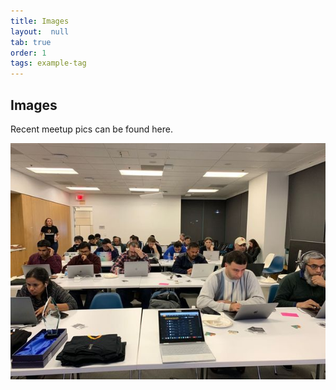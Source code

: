 ```yaml
---
title: Images
layout:  null
tab: true
order: 1
tags: example-tag
---
```


## Images

Recent meetup pics can be found here.

<img src="assets/images/owasp.jpg">
